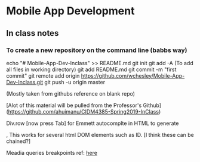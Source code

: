 # Mobile App Development

## In class notes

### To create a new repository on the command line (babbs way)

echo "# Mobile-App-Dev-Inclass" >> README.md
git init
git add -A (To add all files in working directory)
git add README.md
git commit -m "first commit"
git remote add origin https://github.com/wchesley/Mobile-App-Dev-Inclass.git
git push -u origin master

(Mostly taken from githubs reference on blank repo)

[Alot of this material will be pulled from the Professor's Github] (https://github.com/ahuimanu/CIDM4385-Spring2019-InClass)

Div.row [now press Tab] for Emmett autocomplte in HTML to generate <div class="row"></div>, 
    This works for several html DOM elements such as ID. [I think these can be chained?]

Meadia queries breakpoints ref: [here](https://www.w3schools.com/css/css_rwd_mediaqueries.asp)
